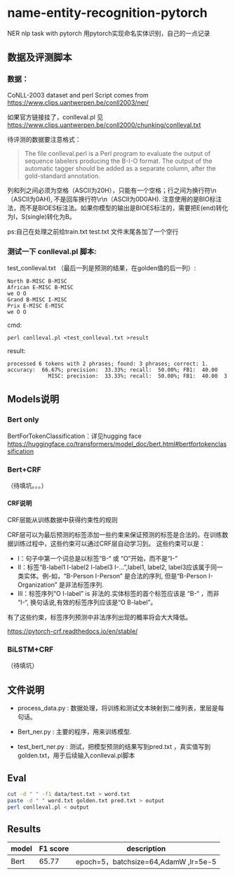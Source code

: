 # name-entity-recognition-pytorch

NER nlp task with pytorch 用pytorch实现命名实体识别，自己的一点记录

## 数据及评测脚本

### 数据：

CoNLL-2003 dataset and perl Script comes from https://www.clips.uantwerpen.be/conll2003/ner/

如果官方链接挂了，conlleval.pl 见 https://www.clips.uantwerpen.be/conll2000/chunking/conlleval.txt

待评测的数据要注意格式：

> The file conlleval.perl is a Perl program to evaluate the output of sequence labelers producing the B-I-O format. The output of the automatic tagger should be added as a separate column, after the gold-standard annotation.

列和列之间必须为空格（ASCII为20H），只能有一个空格；行之间为换行符\n（ASCII为0AH), 不是回车换行符\r\n（ASCII为0D0AH). 注意使用的是BIO标注法，而不是BIOES标注法。如果你模型的输出是BIOES标注的，需要把E(end)转化为I，S(single)转化为B。

ps:自己在处理之前给train.txt test.txt 文件末尾各加了一个空行

### 测试一下 conlleval.pl 脚本:

test_conlleval.txt （最后一列是预测的结果，在golden值的后一列）:

```
North B-MISC B-MISC
African E-MISC B-MISC
we O O
Grand B-MISC I-MISC
Prix E-MISC E-MISC
we O O
```

cmd:

```
perl conlleval.pl <test_conlleval.txt >result
```

result:

```
processed 6 tokens with 2 phrases; found: 3 phrases; correct: 1.
accuracy:  66.67%; precision:  33.33%; recall:  50.00%; FB1:  40.00
             MISC: precision:  33.33%; recall:  50.00%; FB1:  40.00  3
```


## Models说明

### Bert only

BertForTokenClassification：详见hugging face https://huggingface.co/transformers/model_doc/bert.html#bertfortokenclassification

### Bert+CRF

（待填坑。。。）

#### CRF说明

CRF层能从训练数据中获得约束性的规则

CRF层可以为最后预测的标签添加一些约束来保证预测的标签是合法的。在训练数据训练过程中，这些约束可以通过CRF层自动学习到。
		这些约束可以是：

- I：句子中第一个词总是以标签“B-“ 或 “O”开始，而不是“I-”
- II：标签“B-label1 I-label2 I-label3 I-…”,label1, label2, label3应该属于同一类实体。例-如，“B-Person I-Person” 是合法的序列, 但是“B-Person I-Organization” 是非法标签序列.
- III：标签序列“O I-label” is 非法的.实体标签的首个标签应该是 “B-“ ，而非 “I-“, 换句话说,有效的标签序列应该是“O B-label”。

有了这些约束，标签序列预测中非法序列出现的概率将会大大降低。

https://pytorch-crf.readthedocs.io/en/stable/ 

### BiLSTM+CRF
（待填坑）

## 文件说明
- process_data.py : 数据处理，将训练和测试文本映射到二维列表，里层是每句话。  

- Bert_ner.py : 主要的程序，用来训练模型. 

- test_bert_ner.py : 测试，把模型预测的结果写到pred.txt ，真实值写到golden.txt，用于后续输入conlleval.pl脚本

## Eval
```bash
cut -d " " -f1 data/test.txt > word.txt
paste -d " " word.txt golden.txt pred.txt > output
perl conlleval.pl < output
```

## Results

| model | F1 score | description                          |
| ----- | -------- | ------------------------------------ |
| Bert  | 65.77    | epoch=5，batchsize=64,AdamW ,lr=5e-5 |

